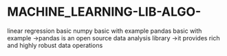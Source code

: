 ﻿# MACHINE_LEARNING-LIB-ALGO-
 linear regression  basic
 numpy basic with example
 pandas basic with example
  ->pandas is an open source data analysis library
  ->it provides rich and highly robust data operations
  
 
 


